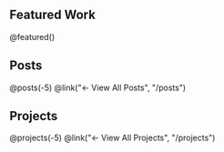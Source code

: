 <div class='csy-64'>

<div class='csy-32'>
<h2>Featured Work</h2>
@featured()
</div>

<div class='csy-32'>
<h2>Posts</h2>
@posts(-5)
@link("← View All Posts", "/posts")
</div>

<div class='csy-32'>
<h2>Projects</h2>
@projects(-5)
@link("← View All Projects", "/projects")
</div>

</div>
